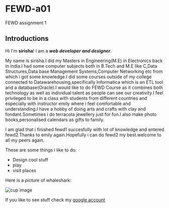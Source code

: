 # FEWD-a01
FEWD assignment 1
## Introductions
Hi I'm **sirisha**! I am a _**web developer and designer**_.

My name is sirisha.I did my Masters in Engineering(M.E) in Electronics back in india.I had some computer subjects both in B.Tech and M.E like C,Data Structures,Data base Management Systems,Computer Networking etc from which i got some knowledge.I did some courses outside of my college connected to Datawarehousing,specifically Informatica which is an ETL tool and a database(Oracle).I would like to do FEWD Course as it combines both technology as well as individual talent as people can see our creativity.I feel privileged to be in a class with students from different countries and especially with instructor emily where i feel comfortable and understanding.I have a hobby of doing arts and crafts with clay and fondant.Sometimes i do terracota jewellery just for fun.I also make photo books,personalised calendars as gifts to family.

I am glad that i finished fewd1 succesfully with lot of knowledge and entered fewd2.Thanks to emily again.Hopefully i can do fewd2 my best.welcome to all my peers again.

These are some things i like to do:
* Design cool stuff
* play
* visit places

Here is a picture of whaleshark:

![cup image](https://www.pinterest.co.uk/pin/689824867902700832/)

If you like to see stuff check my [google account](https://news.google.com/?hl=en-US&gl=US&ceid=US:en)

